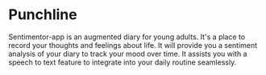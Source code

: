 # Punchline
Sentimentor-app is an augmented diary for young adults. It's a place to record your thoughts and feelings about life. It will provide you a sentiment analysis of your diary to track your mood over time. It assists you with a speech to text feature to integrate into your daily routine seamlessly.
